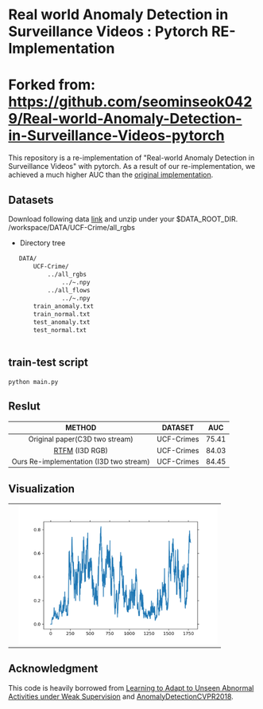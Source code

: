 # Real world Anomaly Detection in Surveillance Videos : Pytorch RE-Implementation 

# Forked from: https://github.com/seominseok0429/Real-world-Anomaly-Detection-in-Surveillance-Videos-pytorch

This repository is a re-implementation of "Real-world Anomaly Detection in Surveillance Videos" with pytorch. As a result of our re-implementation, we achieved a much higher AUC than the [original implementation](https://github.com/WaqasSultani/AnomalyDetectionCVPR2018).

## Datasets

Download following data [link](https://drive.google.com/file/d/18nlV4YjPM93o-SdnPQrvauMN_v-oizmZ/view?usp=sharing) and unzip under your $DATA_ROOT_DIR.
/workspace/DATA/UCF-Crime/all_rgbs
* Directory tree
 ```
    DATA/
        UCF-Crime/ 
            ../all_rgbs
                ../~.npy
            ../all_flows
                ../~.npy
        train_anomaly.txt
        train_normal.txt
        test_anomaly.txt
        test_normal.txt
        
```

## train-test script
```
python main.py
```

## Reslut

| METHOD | DATASET | AUC | 
|:--------:|:--------:|:--------:|
| Original paper(C3D two stream) | UCF-Crimes | 75.41 |
| [RTFM](https://arxiv.org/pdf/2101.10030.pdf) (I3D RGB) | UCF-Crimes | 84.03 |
| Ours Re-implementation (I3D two stream) | UCF-Crimes | 84.45 |

## Visualization

<table>
  <tr>
    <td><img alt="" src="./sam.gif" /></td> <td><img alt="" src="./result.png" height="280" width="400" />
  <tr>
</table>

## Acknowledgment

This code is heavily borrowed from [Learning to Adapt to Unseen Abnormal Activities under Weak Supervision](https://github.com/junha-kim/Learning-to-Adapt-to-Unseen-Abnormal-Activities) and [AnomalyDetectionCVPR2018](https://github.com/WaqasSultani/AnomalyDetectionCVPR2018).

